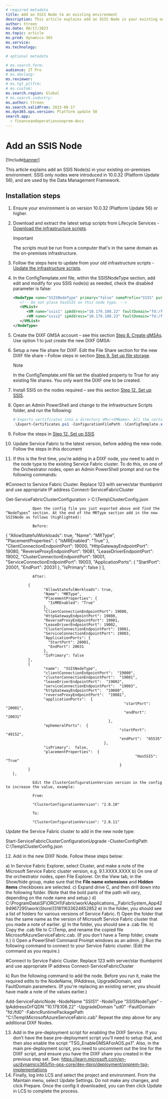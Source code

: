 ```yaml
---
# required metadata
title: Add an SSIS Node to an existing environment
description: This article explains add an SSIS Node in your existing on-premises environment.
author: ttreen
ms.date: 08/17/2023
ms.topic: article
ms.prod: dynamics-365 
ms.service:
ms.technology: 

# optional metadata

# ms.search.form:
audience: IT Pro
# ms.devlang: 
ms.reviewer: 
# ms.tgt_pltfrm: 
# ms.custom: 
ms.search.region: Global
# ms.search.industry:
ms.author: ttreen
ms.search.validFrom: 2023-08-17
ms.dyn365.ops.version: Platform update 58
search.app:
  - financeandoperationsonprem-docs
---
```


# Add an SSIS Node

[!include[banner](../includes/banner.md)]

This article explains add an SSIS Node(s) in your existing on-premises environment. SSIS only nodes were introduced in 10.0.32 (Platform Update 56), and are used by the Data Management Framework.

## Installation steps
1. Ensure your environment is on version 10.0.32 (Platform Update 56) or higher.
2. Download and extract the latest setup scripts from Lifecycle Services - [Download the infrastructure scripts](./obtain-infrascripts-onprem.md#download-the-infrastructure-scripts).
   > [!IMPORTANT]
   > The scripts must be run from a computer that's in the same domain as the on-premises infrastructure.
3. Follow the steps here to update from your old infrastructure scripts - [Update the infrastructure scripts](./obtain-infrascripts-onprem.md#update-the-infrastructure-scripts).
4. In the ConfigTemplate.xml file, within the SSISNodeType section, add edit and modify for you SSIS node(s) as needed, check the disabled parameter is false:
   ```XML
   <NodeType name="SSISNodeType" primary="false" namePrefix="SSIS" purpose="SSIS" disabled="false">
      <!-- Do not place hasSSIS on this node type. -->
      <VMList>
         <VM name="ssis1" ipAddress="10.179.108.22" faultDomain="fd:/fd0" updateDomain="ud0" />
         <VM name="ssis2" ipAddress="10.179.108.23" faultDomain="fd:/fd1" updateDomain="ud1" />
      </VMList>
   </NodeType>
   ```
5. Create the DIXF GMSA account – see this section [Step 8. Create gMSAs](./setup-deploy-on-premises-latest.md#setupgMSA). Use option 1 to just create the new DIXF GMSA:
6. Setup a new file share for DIXF. Edit the File Share section for the new DIXF file share – Follow steps in section [Step 9. Set up file storage](./setup-deploy-on-premises-latest.md#setupfile).
   > [!NOTE]
   > In the ConfigTemplate.xml file set the disabled property to True  for any existing file shares. You only want the DIXF one to be created. 

7. Install SSIS on the nodes required – see this section [Step 12. Set up SSIS](./setup-deploy-on-premises-latest.md#setupssis).
8. Open an Admin PowerShell and change to the Infrastructure Scripts folder, and run the following:
   ```PowerShell
   # Exports certificates into a directory VMs\<VMName>. All the certs will be written to the infrastructure\Certs folder.
   .\Export-Certificates.ps1 -ConfigurationFilePath .\ConfigTemplate.xml
   ```
9. Follow the steps in [Step 12. Set up SSIS](./setup-deploy-on-premises-latest.md#setupvms)
10. Update Service Fabric to the latest version, before adding the new node. Follow the steps in this document [](/azure/service-fabric/service-fabric-cluster-upgrade-windows-server.md)
11. If this is the first time, you’re adding in a DIXF node, you need to add in the node type to the existing Service Fabric cluster. To do this, on one of the Orchestrator nodes, open an Admin PowerShell prompt and run the following commands:

#Connect to Service Fabric Cluster. Replace 123 with server/star thumbprint and use appropriate IP address
Connect-ServiceFabricCluster 

Get-ServiceFabricClusterConfiguration > C:\Temp\ClusterConfig.json

                Open the config file you just exported above and find the “NodeTypes” section. At the end of the MRType section add in the new SSISNode as follows (highlighted):

                Before:

{
                     "AllowStatefulWorkloads": true,
                     "Name": "MRType",
                     "PlacementProperties": {
                       "IsMREnabled": "True"
                     },
                     "ClientConnectionEndpointPort": 19000,
                     "HttpGatewayEndpointPort": 19080,
                     "ReverseProxyEndpointPort": 19081,
                     "LeaseDriverEndpointPort": 19002,
                     "ClusterConnectionEndpointPort": 19001,
                     "ServiceConnectionEndpointPort": 19003,
                     "ApplicationPorts": {
                       "StartPort": 20001,
                       "EndPort": 20031
                     },
                     "IsPrimary": false
              }
       ],

                After:

              {
                     "AllowStatefulWorkloads": true,
                     "Name": "MRType",
                     "PlacementProperties": {
                       "IsMREnabled": "True"
                     },
                     "ClientConnectionEndpointPort": 19000,
                     "HttpGatewayEndpointPort": 19080,
                     "ReverseProxyEndpointPort": 19081,
                     "LeaseDriverEndpointPort": 19002,
                     "ClusterConnectionEndpointPort": 19001,
                     "ServiceConnectionEndpointPort": 19003,
                     "ApplicationPorts": {
                       "StartPort": 20001,
                       "EndPort": 20031
                     },
                     "IsPrimary": false
              },
              {
                     "name":  "SSISNodeType",
                     "clientConnectionEndpointPort":  "19000",
                     "clusterConnectionEndpointPort":  "19001",
                     "leaseDriverEndpointPort":  "19002",
                     "serviceConnectionEndpointPort":  "19003",
                     "httpGatewayEndpointPort":  "19080",
                     "reverseProxyEndpointPort":  "19081",
                     "applicationPorts":  {
                                                         "startPort":  "20001",
                                                         "endPort":  "20031"
                                                  },
                     "ephemeralPorts":  {
                                                       "startPort":  "49152",
                                                       "endPort":  "65535"
                                                },
                     "isPrimary":  false,
                     "placementProperties":  {
                                                              "HasSSIS":  "True"
                                                       }
              }
       ],

                Edit the ClusterConfigurationVersion version in the config to increase the value, example:

                From:

                "ClusterConfigurationVersion": "2.0.10"

                To:

                "ClusterConfigurationVersion": "2.0.11"

Update the Service Fabric cluster to add in the new node type:

Start-ServiceFabricClusterConfigurationUpgrade -ClusterConfigPath C:\Temp\ClusterConfig.json


12.	Add in the new DIXF Node. Follow these steps below:

a)	In Service Fabric Explorer, select Cluster, and make a note of the Microsoft Service Fabric cluster version, e.g. 9.1.XXXX.XXXX
b)	On one of the orchestrator nodes, open File Explorer. On the View tab, in the Show/hide group, make sure that the **File name extensions** and **Hidden items** checkboxes are selected.
c)	Expand drive C, and then drill down into the following folder. (Note that the bold parts of the path will vary, depending on the node name and setup.)
d)	C:\ProgramData\SF\ORCH1\Fabric\work\Applications\__FabricSystem\_App4294967295\work\Store\131811633624852852
e)	In the folder, you should see a list of folders for various versions of Service Fabric.
f)	Open the folder that has the same name as the version of Microsoft Service Fabric cluster that you made a note of earlier.
g)	In the folder, you should see a .cab file.
h)	Copy the .cab file to C:\Temp, and rename the copied file MicrosoftAzureServiceFabric.cab. (If you don't have a Temp folder, create it.)
i)	Open a PowerShell Command Prompt windows as an admin.
j)	Run the following command to connect to your Service Fabric cluster. (Edit the command as you require.)

#Connect to Service Fabric Cluster. Replace 123 with server/star thumbprint and use appropriate IP address
Connect-ServiceFabricCluster 

k)	Run the following command to add the node. Before you run it, make the required edits to the NodeName, IPAddress, UpgradeDomain, and FaultDomain parameters. (If you're replacing an existing server, you should have made a note of the values earlier.)

Add-ServiceFabricNode -NodeName "SSIS1" -NodeType "SSISNodeType" -IpAddressOrFQDN "10.179.108.22" -UpgradeDomain "ud0" -FaultDomain "fd:/fd0" -FabricRuntimePackagePath "C:\Temp\MicrosoftAzureServiceFabric.cab"
Repeat the step above for any additional DIXF Nodes.

13.	Add in the pre-deployment script for enabling the DIXF Service. If you don’t have the base pre-deployment script you’ll need to setup that, and then also enable the script “TSG_EnableGMSAForAOS.ps1”. Also, in the main pre-deployment script, you need to uncomment out the line for the DIXF script, and ensure you have the DIXF share you created in the previous step set. See: https://learn.microsoft.com/en-us/dynamics365/fin-ops-core/dev-itpro/deployment/onprem-tsg-implementations 
14.	Finally, log into LCS and select the project and environment. From the Maintain menu, select Update Settings. Do not make any changes, and click Prepare. Once the config it downloaded, you can then click Update in LCS to complete the process. 


